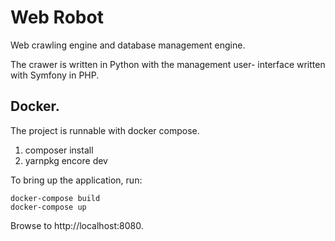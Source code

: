# Web Robot

Web crawling engine and database management engine.

The crawer is written in Python with the management user-
interface written with Symfony in PHP.

## Docker.

The project is runnable with docker compose.

1. composer install
2. yarnpkg encore dev

To bring up the application, run:

```
docker-compose build
docker-compose up
```

Browse to http://localhost:8080.

